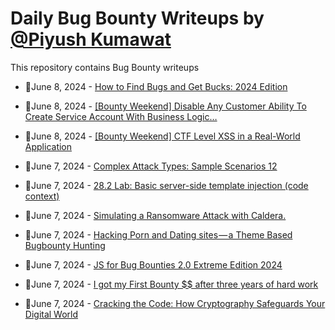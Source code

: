 # Daily Bug Bounty Writeups by [@Piyush Kumawat](https://twitter.com/piyush_supiy) 
This repository contains Bug Bounty writeups

<!-- BLOG-POST-LIST:START -->
 - 💯June 8, 2024 - [How to Find Bugs and Get Bucks: 2024 Edition](https://medium.com/@itsamanyadav/how-to-find-bugs-and-get-bucks-2024-edition-776c5b098b3e?source=rss------bug_bounty-5) 

 - 💯June 8, 2024 - [[Bounty Weekend] Disable Any Customer Ability To Create Service Account With Business Logic…](https://medium.com/@rifqihz/bounty-weekend-disable-any-customer-ability-to-create-service-account-with-business-logic-b83baa893b4d?source=rss------bug_bounty-5) 

 - 💯June 8, 2024 - [[Bounty Weekend] CTF Level XSS in a Real-World Application](https://medium.com/@rifqihz/bounty-weekend-ctf-level-xss-in-a-real-world-application-7a9278bc7018?source=rss------bug_bounty-5) 

 - 💯June 7, 2024 - [Complex Attack Types: Sample Scenarios 12](https://medium.com/@brsdncr/complex-attack-types-sample-scenarios-12-0d93a70ee8f4?source=rss------bug_bounty-5) 

 - 💯June 7, 2024 - [28.2 Lab: Basic server-side template injection &lpar;code context&rpar;](https://cyberw1ng.medium.com/28-2-lab-basic-server-side-template-injection-code-context-2a927ed117e6?source=rss------bug_bounty-5) 

 - 💯June 7, 2024 - [Simulating a Ransomware Attack with Caldera.](https://medium.com/@josh.beck2006/simulating-a-ransomware-attack-with-caldera-3d77d0cb95d2?source=rss------bug_bounty-5) 

 - 💯June 7, 2024 - [Hacking Porn and Dating sites — a Theme Based Bugbounty Hunting](https://medium.com/@nithissh/hacking-porn-and-dating-sites-a-theme-based-bugbounty-hunting-d024b8137bc7?source=rss------bug_bounty-5) 

 - 💯June 7, 2024 - [JS for Bug Bounties 2.0 Extreme Edition 2024](https://kongsec.medium.com/js-for-bug-bounties-2-0-extreme-edition-2024-f167fa48276a?source=rss------bug_bounty-5) 

 - 💯June 7, 2024 - [I got my First Bounty $$ after three years of hard work](https://medium.com/@mr_ayyan/i-got-my-first-bounty-after-three-years-of-hard-work-856c43bbb6c1?source=rss------bug_bounty-5) 

 - 💯June 7, 2024 - [Cracking the Code: How Cryptography Safeguards Your Digital World](https://medium.com/@paritoshblogs/cracking-the-code-how-cryptography-safeguards-your-digital-world-c1c1887c84ae?source=rss------bug_bounty-5) 
<!-- BLOG-POST-LIST:END -->
